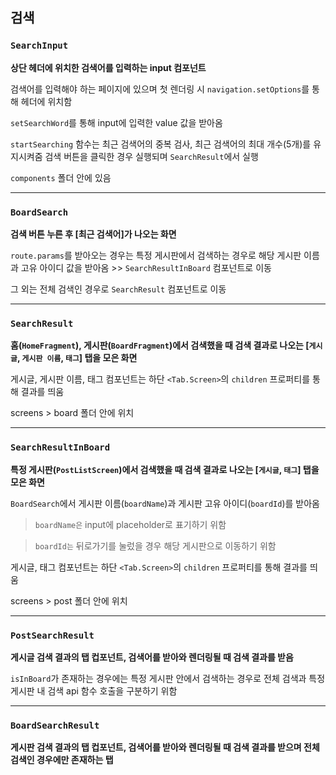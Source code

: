 ## 검색


### `SearchInput `
**상단 헤더에 위치한 검색어를 입력하는 input 컴포넌트**

검색어를 입력해야 하는 페이지에 있으며 첫 렌더링 시 `navigation.setOptions`를 통해 헤더에 위치함

`setSearchWord`를 통해 input에 입력한 value 값을 받아옴

`startSearching` 함수는 최근 검색어의 중복 검사, 최근 검색어의 최대 개수(5개)를 유지시켜줌 
검색 버튼을 클릭한 경우 실행되며 `SearchResult`에서 실행

`components` 폴더 안에 있음

****

### `BoardSearch`

**검색 버튼 누른 후 [최근 검색어]가 나오는 화면**

`route.params`를 받아오는 경우는 특정 게시판에서 검색하는 경우로 해당 게시판 이름과 고유 아이디 값을 받아옴 >> `SearchResultInBoard` 컴포넌트로 이동

그 외는 전체 검색인 경우로 `SearchResult` 컴포넌트로 이동

****

### `SearchResult`

**홈(`HomeFragment`), 게시판(`BoardFragment`)에서 검색했을 때 검색 결과로 나오는 [`게시글`, `게시판 이름`, `태그`] 탭을 모은 화면**

게시글, 게시판 이름, 태그 컴포넌트는 하단 `<Tab.Screen>`의 `children` 프로퍼티를 통해 결과를 띄움

screens > board 폴더 안에 위치

****

### `SearchResultInBoard`

**특정 게시판(`PostListScreen`)에서 검색했을 때 검색 결과로 나오는 [`게시글`, `태그`] 탭을 모은 화면**

`BoardSearch`에서 게시판 이름(`boardName`)과 게시판 고유 아이디(`boardId`)를 받아옴
> `boardName은` input에 placeholder로 표기하기 위함

> `boardId는` 뒤로가기를 눌렀을 경우 해당 게시판으로 이동하기 위함

게시글, 태그 컴포넌트는 하단 `<Tab.Screen>`의 `children` 프로퍼티를 통해 결과를 띄움

screens > post 폴더 안에 위치

****

### `PostSearchResult`

**게시글 검색 결과의 탭 컵포넌트, 검색어를 받아와 렌더링될 때 검색 결과를 받음**

`isInBoard`가 존재하는 경우에는 특정 게시판 안에서 검색하는 경우로 전체 검색과 특정 게시판 내 검색 api 함수 호출을 구분하기 위함

****

### `BoardSearchResult`

**게시판 검색 결과의 탭 컵포넌트, 검색어를 받아와 렌더링될 때 검색 결과를 받으며 전체 검색인 경우에만 존재하는 탭**